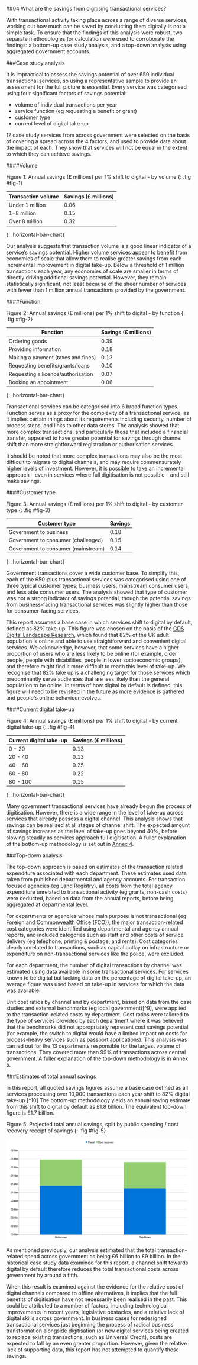 ##04 What are the savings from digitising transactional services?

With transactional activity taking place across a range of diverse
services, working out how much can be saved by conducting them digitally
is not a simple task. To ensure that the findings of this analysis were
robust, two separate methodologies for calculation were used to
corroborate the findings: a bottom-up case study analysis, and a
top-down analysis using aggregated government accounts.  

###Case study analysis

It is impractical to assess the savings potential of over 650 individual
transactional services, so using a representative sample to provide an
assessment for the full picture is essential. Every service was
categorised using four significant factors of savings potential: 

- volume of individual transactions per year
- service function (eg requesting a benefit or grant)
- customer type
- current level of digital take-up

17 case study services from across government were selected on
the basis of covering a spread across the 4 factors, and used to
provide data about the impact of each. They show that services will not
be equal in the extent to which they can achieve savings.

####Volume

Figure 1: Annual savings (£ millions) per 1% shift to digital - by volume
{: .fig #fig-1}

Transaction volume | Savings (£ millions)
------------------ | ---
Under 1 million    | 0.06
1-8 million        | 0.15
Over 8 million     | 0.32
{: .horizontal-bar-chart}

Our analysis suggests that transaction volume is a good linear indicator
of a service’s savings potential. Higher volume services appear to
benefit from economies of scale that allow them to realise greater
savings from each incremental improvement in digital take-up. Below a
threshold of 1 million transactions each year, any economies of scale
are smaller in terms of directly driving additional savings potential.
However, they remain statistically significant, not least because of the
sheer number of services with fewer than 1 million annual transactions
provided by the government.


####Function

Figure 2: Annual savings (£ millions) per 1% shift to digital - by function
{: .fig #fig-2}

| Function                           | Savings (£ millions)  |
| ---------------------------------- |------ |
| Ordering goods                     | 0.39  |
| Providing information              | 0.18  |
| Making a payment (taxes and fines) | 0.13  |
| Requesting benefits/grants/loans   | 0.10  |
| Requesting a licence/authorisation | 0.07  |
| Booking an appointment             | 0.06  |
{: .horizontal-bar-chart}

Transactional services can be categorised into 6 broad function types.
Function serves as a proxy for the complexity of a transactional
service, as it implies certain things about its requirements including security, number of process steps, and links to other data stores. 
The analysis showed that more complex transactions, and particularly
those that included a financial transfer, appeared to have greater
potential for savings through channel shift than more straightforward
registration or authorisation services.

It should be noted that more complex transactions may also be the most
difficult to migrate to digital channels, and may require commensurately
higher levels of investment. However, it is possible to take an
incremental approach – even in services where full digitisation is not
possible – and still make savings.

####Customer type

Figure 3: Annual savings (£ millions) per 1% shift to digital - by customer type
{: .fig #fig-3}

| Customer type                                      | Savings  |
| -------------------------------------------------- |--------- |
| Government&nbsp;to&nbsp;business                   | 0.18 |
| Government&nbsp;to&nbsp;consumer&nbsp;(challenged) | 0.15 |
| Government&nbsp;to&nbsp;consumer&nbsp;(mainstream) | 0.14 |
{: .horizontal-bar-chart}

Government transactions cover a wide customer base. To simplify this,
each of the 650-plus transactional services was categorised using one of
three typical customer types; business users, mainstream consumer users,
and less able consumer users. The analysis showed that type of customer
was not a strong indicator of savings potential, though the potential
savings from business-facing transactional services was slightly higher
than those for consumer-facing services.

This report assumes a base case in which services shift to digital by
default, defined as 82% take-up. This figure was chosen on the basis of
the [GDS Digital Landscape Research](/digital/research/), which found that
82% of the UK adult population is online and able to use straightforward
and convenient digital services. We acknowledge, however, that some
services have a higher proportion of users who are less likely to be
online (for example, older people, people with disabilities, people in
lower socioeconomic groups), and therefore might find it more difficult
to reach this level of take-up. We recognise that 82% take up is a challenging target 
for those services which predominantly serve audiences that are less likely 
than the general population to be online. In terms of how digital by default is 
defined, this figure will need to be revisited in the future as more 
evidence is gathered and people's online behaviour evolves.

####Current digital take-up

Figure 4: Annual savings (£ millions) per 1% shift to digital - by current digital take-up
{: .fig #fig-4}

| Current digital take-up             | Savings (£ millions) |
| ----------------------------------- |------ |
| 0 - 20                    | 0.13  |
| 20 - 40                   | 0.13  |
| 40 - 60                   | 0.25  |
| 60 - 80                   | 0.22  |
| 80 - 100                  | 0.15  |
{: .horizontal-bar-chart}

Many government transactional services have already begun the process of
digitisation. However, there is a wide range in the level of take-up
across services that already possess a digital channel. This analysis
shows that savings can be realised at all stages of channel shift. The
expected amount of savings increases as the level of take-up goes beyond
40%, before slowing steadily as services approach full digitisation. A
fuller explanation of the bottom-up methodology is set out in [Annex 4](#bottom-up-methodology).

###Top-down analysis

The top-down approach is based on estimates of the transaction related
expenditure associated with each department. These estimates used data
taken from published departmental and agency accounts. For
transaction focused agencies (eg [Land Registry](http://www.landregistry.gov.uk)), all costs from the
total agency expenditure unrelated to transactional activity (eg
grants, non-cash costs) were deducted, based on data from the annual
reports, before being aggregated at departmental level.

For departments or agencies whose main purpose is not transactional
(eg [Foreign and Commonwealth Office (FCO)](http://www.fco.gov.uk)), the major transaction-related cost categories were
identified using departmental and agency annual reports, and included
categories such as staff and other costs of service delivery (eg
telephone, printing & postage, and rents). Cost categories clearly
unrelated to transactions, such as capital outlay on infrastructure or
expenditure on non-transactional services like the police, were
excluded.

For each department, the number of digital transactions by channel was
estimated using data available in some transactional services. For
services known to be digital but lacking data on the percentage of
digital take-up, an average figure was used based on take-up in services
for which the data was available.                            

Unit cost ratios by channel and by department, based on data from the
case studies and external benchmarks (eg local
government)[^9], were applied to the transaction-related
costs by department. Cost ratios were tailored to the type of services
provided by each department where it was believed that the benchmarks
did not appropriately represent cost savings potential (for example, the
switch to digital would have a limited impact on costs for process-heavy
services such as passport applications). This analysis was carried out
for the 13 departments responsible for the largest volume of
transactions. They covered more than 99% of transactions across central
government. A fuller explanation of the top-down methodology is in Annex
5.

###Estimates of total annual savings

In this report, all quoted savings figures assume a base case defined as
all services processing over 10,000 transactions each year shift to 82%
digital take-up.[^10] The bottom-up methodology yields an
annual saving estimate from this shift to digital by default as £1.8
billion. The equivalent top-down figure is £1.7 billion.

Figure 5: Projected total annual savings, split by public spending / cost recovery receipt of savings
{: .fig #fig-5}

![Figure 5](/assets/images/efficiency/fig5.png)

As mentioned previously, our analysis estimated that the total
transaction-related spend across government as being £6 billion to £9
billion. In the historical case study data examined for this report, a
channel shift towards digital by default therefore reduces the total
transactional costs across government by around a fifth.

When this result is examined against the evidence for the relative cost
of digital channels compared to offline alternatives, it implies that
the full benefits of digitisation have not necessarily been realised in
the past. This could be attributed to a number of factors, including
technological improvements in recent years, legislative obstacles, and a
relative lack of digital skills across government. In business cases for
redesigned transactional services just beginning the process of radical
business transformation alongside digitisation (or new digital services
being created to replace existing transactions, such as Universal
Credit), costs are expected to fall by an even greater proportion.
However, given the relative lack of supporting data, this report has not
attempted to quantify these savings.

